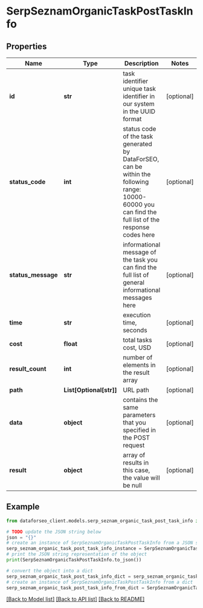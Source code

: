 # SerpSeznamOrganicTaskPostTaskInfo


## Properties

Name | Type | Description | Notes
------------ | ------------- | ------------- | -------------
**id** | **str** | task identifier unique task identifier in our system in the UUID format | [optional] 
**status_code** | **int** | status code of the task generated by DataForSEO, can be within the following range: 10000-60000 you can find the full list of the response codes here | [optional] 
**status_message** | **str** | informational message of the task you can find the full list of general informational messages here | [optional] 
**time** | **str** | execution time, seconds | [optional] 
**cost** | **float** | total tasks cost, USD | [optional] 
**result_count** | **int** | number of elements in the result array | [optional] 
**path** | **List[Optional[str]]** | URL path | [optional] 
**data** | **object** | contains the same parameters that you specified in the POST request | [optional] 
**result** | **object** | array of results in this case, the value will be null | [optional] 

## Example

```python
from dataforseo_client.models.serp_seznam_organic_task_post_task_info import SerpSeznamOrganicTaskPostTaskInfo

# TODO update the JSON string below
json = "{}"
# create an instance of SerpSeznamOrganicTaskPostTaskInfo from a JSON string
serp_seznam_organic_task_post_task_info_instance = SerpSeznamOrganicTaskPostTaskInfo.from_json(json)
# print the JSON string representation of the object
print(SerpSeznamOrganicTaskPostTaskInfo.to_json())

# convert the object into a dict
serp_seznam_organic_task_post_task_info_dict = serp_seznam_organic_task_post_task_info_instance.to_dict()
# create an instance of SerpSeznamOrganicTaskPostTaskInfo from a dict
serp_seznam_organic_task_post_task_info_from_dict = SerpSeznamOrganicTaskPostTaskInfo.from_dict(serp_seznam_organic_task_post_task_info_dict)
```
[[Back to Model list]](../README.md#documentation-for-models) [[Back to API list]](../README.md#documentation-for-api-endpoints) [[Back to README]](../README.md)


